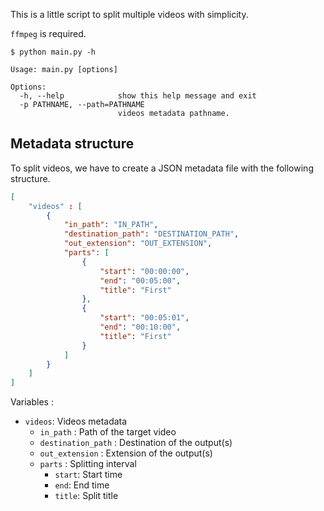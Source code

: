 This is a little script to split multiple videos with simplicity.

`ffmpeg` is required.

```
$ python main.py -h

Usage: main.py [options]

Options:
  -h, --help            show this help message and exit
  -p PATHNAME, --path=PATHNAME
                        videos metadata pathname.
```

## Metadata structure

To split videos, we have to create a JSON metadata file with the following structure.

```json
[
    "videos" : [
        {
            "in_path": "IN_PATH",
            "destination_path": "DESTINATION_PATH",
            "out_extension": "OUT_EXTENSION",
            "parts": [
                {
                    "start": "00:00:00",
                    "end": "00:05:00",
                    "title": "First"
                },
                {
                    "start": "00:05:01",
                    "end": "00:10:00",
                    "title": "First"
                }
            ]
        }
    ]
]
```

Variables :
- `videos`: Videos metadata
    - `in_path` : Path of the target video
    - `destination_path` : Destination of the output(s)
    - `out_extension` : Extension of the output(s)
    - `parts` : Splitting interval
        - `start`: Start time
        - `end`: End time
        - `title`: Split title
